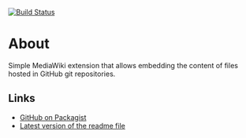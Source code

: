 [![Build Status](https://secure.travis-ci.org/JeroenDeDauw/GitHub.png?branch=master)](http://travis-ci.org/JeroenDeDauw/GitHub)

About
=====

Simple MediaWiki extension that allows embedding the content of files hosted in GitHub git repositories.

Links
-----

* [GitHub on Packagist](https://packagist.org/packages/jeroen-de-dauw/mediawiki-github)
* [Latest version of the readme file](https://github.com/JeroenDeDauw/GitHub/blob/master/README.md)
